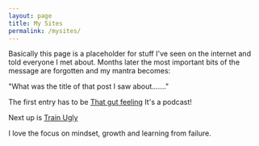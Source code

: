 ```yaml
---
layout: page
title: My Sites
permalink: /mysites/
---
```



 Basically this page is a placeholder for stuff I've seen on the internet and told everyone I met about.
Months later the most important bits of the message are forgotten and my mantra becomes:

"What was the title of that post I saw about......."

The first entry has to be [That gut feeling](https://www.bbc.co.uk/programmes/b07ff0hl)
It's a podcast!

Next up is [Train Ugly](http://trainugly.com)

I love the focus on mindset, growth and learning from failure.